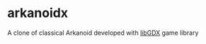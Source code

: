 arkanoidx
=========

A clone of classical Arkanoid developed with [libGDX](http://libgdx.badlogicgame.com) game library